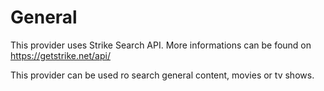 # General
This provider uses Strike Search API.
More informations can be found on https://getstrike.net/api/

This provider can be used ro search general content, movies or tv shows.
